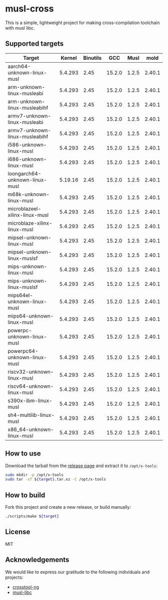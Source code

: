 # musl-cross

This is a simple, lightweight project for making cross-compilation toolchain with musl libc.

## Supported targets

| Target                         | Kernel  | Binutils | GCC    | Musl  | mold   |
|--------------------------------|---------|----------|--------|-------|--------|
| aarch64-unknown-linux-musl     | 5.4.293 | 2.45     | 15.2.0 | 1.2.5 | 2.40.1 |
| arm-unknown-linux-musleabi     | 5.4.293 | 2.45     | 15.2.0 | 1.2.5 | 2.40.1 |
| arm-unknown-linux-musleabihf   | 5.4.293 | 2.45     | 15.2.0 | 1.2.5 | 2.40.1 |
| armv7-unknown-linux-musleabi   | 5.4.293 | 2.45     | 15.2.0 | 1.2.5 | 2.40.1 |
| armv7-unknown-linux-musleabihf | 5.4.293 | 2.45     | 15.2.0 | 1.2.5 | 2.40.1 |
| i586-unknown-linux-musl        | 5.4.293 | 2.45     | 15.2.0 | 1.2.5 | 2.40.1 |
| i686-unknown-linux-musl        | 5.4.293 | 2.45     | 15.2.0 | 1.2.5 | 2.40.1 |
| loongarch64-unknown-linux-musl | 5.19.16 | 2.45     | 15.2.0 | 1.2.5 | 2.40.1 |
| m68k-unknown-linux-musl        | 5.4.293 | 2.45     | 15.2.0 | 1.2.5 | 2.40.1 |
| microblazeel-xilinx-linux-musl | 5.4.293 | 2.45     | 15.2.0 | 1.2.5 | 2.40.1 |
| microblaze-xilinx-linux-musl   | 5.4.293 | 2.45     | 15.2.0 | 1.2.5 | 2.40.1 |
| mipsel-unknown-linux-musl      | 5.4.293 | 2.45     | 15.2.0 | 1.2.5 | 2.40.1 |
| mipsel-unknown-linux-muslsf    | 5.4.293 | 2.45     | 15.2.0 | 1.2.5 | 2.40.1 |
| mips-unknown-linux-musl        | 5.4.293 | 2.45     | 15.2.0 | 1.2.5 | 2.40.1 |
| mips-unknown-linux-muslsf      | 5.4.293 | 2.45     | 15.2.0 | 1.2.5 | 2.40.1 |
| mips64el-unknown-linux-musl    | 5.4.293 | 2.45     | 15.2.0 | 1.2.5 | 2.40.1 |
| mips64-unknown-linux-musl      | 5.4.293 | 2.45     | 15.2.0 | 1.2.5 | 2.40.1 |
| powerpc-unknown-linux-musl     | 5.4.293 | 2.45     | 15.2.0 | 1.2.5 | 2.40.1 |
| powerpc64-unknown-linux-musl   | 5.4.293 | 2.45     | 15.2.0 | 1.2.5 | 2.40.1 |
| riscv32-unknown-linux-musl     | 5.4.293 | 2.45     | 15.2.0 | 1.2.5 | 2.40.1 |
| riscv64-unknown-linux-musl     | 5.4.293 | 2.45     | 15.2.0 | 1.2.5 | 2.40.1 |
| s390x-ibm-linux-musl           | 5.4.293 | 2.45     | 15.2.0 | 1.2.5 | 2.40.1 |
| sh4-multilib-linux-musl        | 5.4.293 | 2.45     | 15.2.0 | 1.2.5 | 2.40.1 |
| x86_64-unknown-linux-musl      | 5.4.293 | 2.45     | 15.2.0 | 1.2.5 | 2.40.1 |

## How to use

Download the tarball from the [release page](https://github.com/cross-tools/musl-cross/releases) and extract it to `/opt/x-tools`:

```sh
sudo mkdir -p /opt/x-tools
sudo tar -xf ${target}.tar.xz -C /opt/x-tools
```

## How to build

Fork this project and create a new release, or build manually:

```sh
./scripts/make ${target}
```

## License

MIT

## Acknowledgements

We would like to express our gratitude to the following individuals and projects:

- [crosstool-ng](https://github.com/crosstool-ng/crosstool-ng)
- [musl-libc](https://musl.libc.org)
